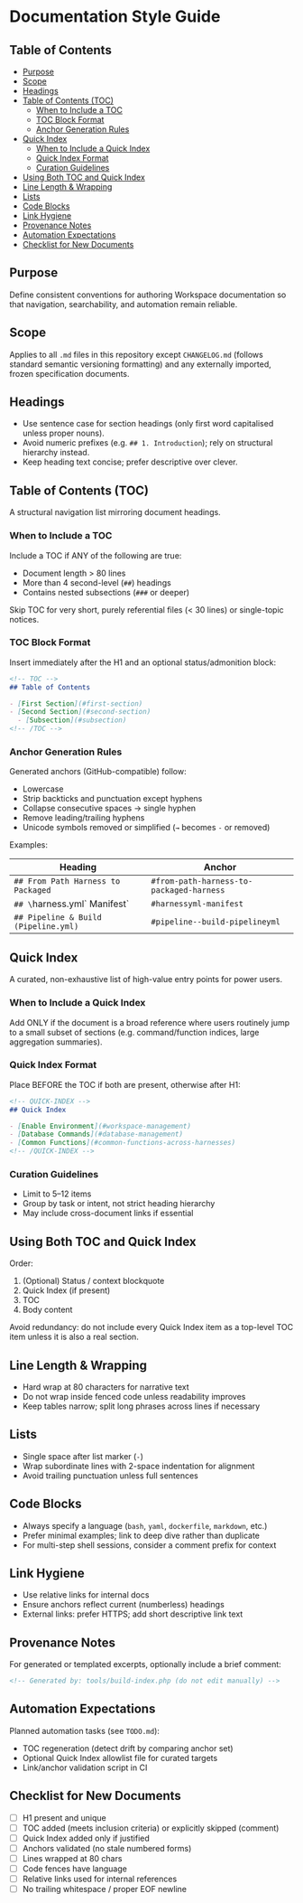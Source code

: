 # Documentation Style Guide

<!-- TOC -->
## Table of Contents

- [Purpose](#purpose)
- [Scope](#scope)
- [Headings](#headings)
- [Table of Contents (TOC)](#table-of-contents-toc)
  - [When to Include a TOC](#when-to-include-a-toc)
  - [TOC Block Format](#toc-block-format)
  - [Anchor Generation Rules](#anchor-generation-rules)
- [Quick Index](#quick-index)
  - [When to Include a Quick Index](#when-to-include-a-quick-index)
  - [Quick Index Format](#quick-index-format)
  - [Curation Guidelines](#curation-guidelines)
- [Using Both TOC and Quick Index](#using-both-toc-and-quick-index)
- [Line Length & Wrapping](#line-length--wrapping)
- [Lists](#lists)
- [Code Blocks](#code-blocks)
- [Link Hygiene](#link-hygiene)
- [Provenance Notes](#provenance-notes)
- [Automation Expectations](#automation-expectations)
- [Checklist for New Documents](#checklist-for-new-documents)

<!-- /TOC -->

## Purpose

Define consistent conventions for authoring Workspace documentation so that
navigation, searchability, and automation remain reliable.

## Scope

Applies to all `.md` files in this repository except `CHANGELOG.md` (follows
standard semantic versioning formatting) and any externally imported, frozen
specification documents.

## Headings

- Use sentence case for section headings (only first word capitalised unless
  proper nouns).
- Avoid numeric prefixes (e.g. `## 1. Introduction`); rely on structural
  hierarchy instead.
- Keep heading text concise; prefer descriptive over clever.

## Table of Contents (TOC)

A structural navigation list mirroring document headings.

### When to Include a TOC

Include a TOC if ANY of the following are true:

- Document length > 80 lines
- More than 4 second-level (`##`) headings
- Contains nested subsections (`###` or deeper)

Skip TOC for very short, purely referential files (< 30 lines) or single-topic
notices.

### TOC Block Format

Insert immediately after the H1 and an optional status/admonition block:

```markdown
<!-- TOC -->
## Table of Contents

- [First Section](#first-section)
- [Second Section](#second-section)
  - [Subsection](#subsection)
<!-- /TOC -->
```

### Anchor Generation Rules

Generated anchors (GitHub-compatible) follow:

- Lowercase
- Strip backticks and punctuation except hyphens
- Collapse consecutive spaces → single hyphen
- Remove leading/trailing hyphens
- Unicode symbols removed or simplified (`→` becomes `-` or removed)

Examples:

| Heading | Anchor |
|---------|--------|
| `## From Path Harness to Packaged` | `#from-path-harness-to-packaged-harness` |
| `## \`harness.yml\` Manifest` | `#harnessyml-manifest` |
| `## Pipeline & Build (Pipeline.yml)` | `#pipeline--build-pipelineyml` |

## Quick Index

A curated, non-exhaustive list of high-value entry points for power users.

### When to Include a Quick Index

Add ONLY if the document is a broad reference where users routinely jump to a
small subset of sections (e.g. command/function indices, large aggregation
summaries).

### Quick Index Format

Place BEFORE the TOC if both are present, otherwise after H1:

```markdown
<!-- QUICK-INDEX -->
## Quick Index

- [Enable Environment](#workspace-management)
- [Database Commands](#database-management)
- [Common Functions](#common-functions-across-harnesses)
<!-- /QUICK-INDEX -->
```

### Curation Guidelines

- Limit to 5–12 items
- Group by task or intent, not strict heading hierarchy
- May include cross-document links if essential

## Using Both TOC and Quick Index

Order:

1. (Optional) Status / context blockquote
2. Quick Index (if present)
3. TOC
4. Body content

Avoid redundancy: do not include every Quick Index item as a top-level TOC
item unless it is also a real section.

## Line Length & Wrapping

- Hard wrap at 80 characters for narrative text
- Do not wrap inside fenced code unless readability improves
- Keep tables narrow; split long phrases across lines if necessary

## Lists

- Single space after list marker (`-`)
- Wrap subordinate lines with 2-space indentation for alignment
- Avoid trailing punctuation unless full sentences

## Code Blocks

- Always specify a language (`bash`, `yaml`, `dockerfile`, `markdown`, etc.)
- Prefer minimal examples; link to deep dive rather than duplicate
- For multi-step shell sessions, consider a comment prefix for context

## Link Hygiene

- Use relative links for internal docs
- Ensure anchors reflect current (numberless) headings
- External links: prefer HTTPS; add short descriptive link text

## Provenance Notes

For generated or templated excerpts, optionally include a brief comment:

```markdown
<!-- Generated by: tools/build-index.php (do not edit manually) -->
```

## Automation Expectations

Planned automation tasks (see `TODO.md`):

- TOC regeneration (detect drift by comparing anchor set)
- Optional Quick Index allowlist file for curated targets
- Link/anchor validation script in CI

## Checklist for New Documents

- [ ] H1 present and unique
- [ ] TOC added (meets inclusion criteria) or explicitly skipped (comment)
- [ ] Quick Index added only if justified
- [ ] Anchors validated (no stale numbered forms)
- [ ] Lines wrapped at 80 chars
- [ ] Code fences have language
- [ ] Relative links used for internal references
- [ ] No trailing whitespace / proper EOF newline
